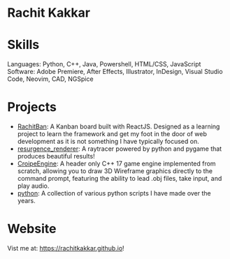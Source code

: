 # Rachit Kakkar
# Skills 
Languages: Python, C++, Java, Powershell, HTML/CSS, JavaScript \
Software: Adobe Premiere, After Effects, Illustrator, InDesign, Visual Studio Code, Neovim, CAD, NGSpice

# Projects
- [RachitBan](https://github.com/rachitkakkar/RachitBan): A Kanban board built with ReactJS. Designed as a learning project to learn the framework and get my foot in the door of web development as it is not something I have typically focused on.
- [resurgence_renderer](https://github.com/rachitkakkar/resurgence_renderer): A raytracer powered by python and pygame that produces beautiful results!
- [CroipeEngine](https://github.com/Croipe/CroipeEngine): A header only C++ 17 game engine implemented from scratch, allowing you to draw 3D Wireframe graphics directly to the command prompt, featuring the ability to lead .obj files, take input, and play audio.
- [python](https://github.com/rachitkakkar/python): A collection of various python scripts I have made over the years.

# Website
Vist me at: https://rachitkakkar.github.io!
